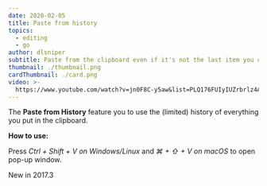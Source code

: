 ```yaml
---
date: 2020-02-05
title: Paste from history
topics:
  - editing
  - go
author: dlsniper
subtitle: Paste from the clipboard even if it's not the last item you copied into it
thumbnail: ./thumbnail.png
cardThumbnail: ./card.png
video: >-
  https://www.youtube.com/watch?v=jn0F8C-y5aw&list=PLQ176FUIyIUZrbrlz4AY1V8VzBJKZyVlW&index=100
---
```


The **Paste from History** feature you to use the (limited) history of everything you put in the clipboard.

**How to use:**

Press _Ctrl + Shift + V on Windows/Linux_ and _⌘ + ⇧ + V on macOS_ to open pop-up window.

<span class="tag is-rounded">New in 2017.3</span>
